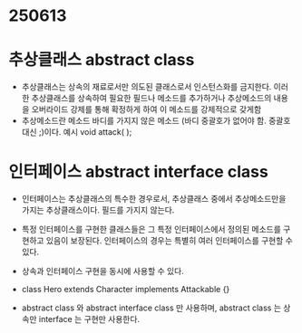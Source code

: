 # 250613

# 추상클래스 abstract class

- 추상클래스는 상속의 재료로서만 의도된 클래스로서 인스턴스화를 금지한다. 이러한 추상클래스를 상속하여 필요한 필드나 메소드를 추가하거나 추상메소드의 내용을 오버라이드 강제를 통해
  확정하게 하여 이 메소드를 강제적으로 갖게함
- 추상메소드란 메소드 바디를 가지지 않은 메소드 (바디 중괄호가 없어야 함. 중괄호 대신 ;)이다. 예시 void attack( );

# 인터페이스 abstract interface class

- 인터페이스는 추상클래스의 특수한 경우로서, 추상클래스 중에서 추상메소드만을 가지는 추상클래스이다. 필드를 가지지 않는다.
- 특정 인터페이스를 구현한 클래스들은 그 특정 인터페이스에서 정의된 메소드를 구현하고 있음이 보장된다. 인터페이스의 경우는 특별히 여러 인터페이스를 구현할 수 있다.

- 상속과 인터페이스 구현을 동시에 사용할 수 있다.
- class Hero extends Character implements Attackable {}

- abstract class 와 abstract interface class 만 사용하며, abstract class 는 상속만 interface 는 구현만 사용한다.

